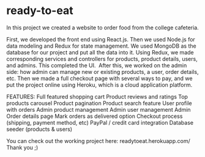 # ready-to-eat
In this project we created a website to order food from the college cafeteria.

First, we developed the front end using React.js. Then we used Node.js for data modeling and Redux for state management. We used MongoDB as the database for our project and put all the data into it. Using Redux, we made corresponding services and controllers for products, product details, users, and admins. This completed the UI. 
After this, we worked on the admin side: how admin can manage new or existing products, a user, order details, etc. Then we made a full checkout page with several ways to pay, and we put the project online using Heroku, which is a cloud application platform. 

FEATURES: 
Full featured shopping cart
Product reviews and ratings
Top products carousel
Product pagination
Product search feature
User profile with orders
Admin product management
Admin user management
Admin Order details page
Mark orders as delivered option
Checkout process (shipping, payment method, etc)
PayPal / credit card integration
Database seeder (products & users)

You can check out the working project here: readytoeat.herokuapp.com/
Thank you ;)

